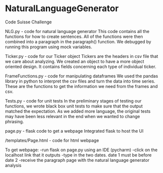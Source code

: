 # NaturalLanguageGenerator
Code Suisse Challenge

NLG.py - code for natural language generator
This code contains all the functions for how to create sentences. All of the functions were then combined into
a paragraph in the paragraph() function. We debugged by running this program using mock variables.

Ticker.py - code for our Ticker object
Tickers are the headers in csv file that we care about analyzing. We created an object to have a more object oriented
design. It contains fields concerning each type of individual ticker.

FrameFunctions.py - code for manipulating dataframes
We used the pandas library in python to interpret the csv files and turn the data into time series. These are the
functions to get the information we need from the frames and csv.

Tests.py - code for unit tests
In the preliminary stages of testing our functions, we wrote black box unit tests to make sure that the output matched
the expectation. As we added more language, the original tests may have been less relevant in the end when we wanted to
change phrasing.

page.py - flask code to get a webpage
Integrated flask to host the UI

/templates/Page.html - code for html webpage

To get webpage:
-run flask on page.py using an IDE (pycharm)
-click on the localhost link that it outputs
-type in the two dates. date 1 must be before date 2
-receive the paragraph page with the natural language generator analysis


